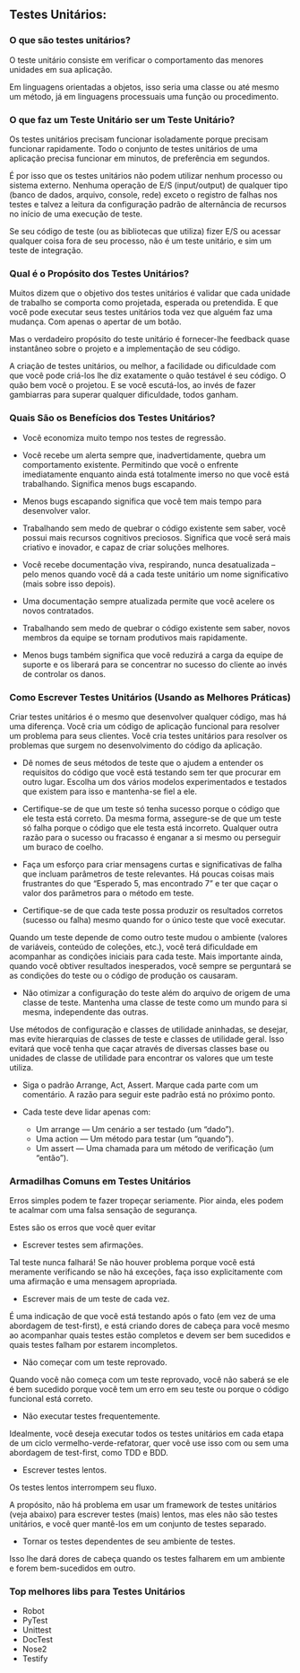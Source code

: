 ## Testes Unitários:

### O que são testes unitários?

O teste unitário consiste em verificar o comportamento das menores unidades em sua aplicação.

Em linguagens orientadas a objetos, isso seria uma classe ou até mesmo um método, já em linguagens processuais uma função ou procedimento.

### O que faz um Teste Unitário ser um Teste Unitário?

Os testes unitários precisam funcionar isoladamente porque precisam funcionar rapidamente. Todo o conjunto de testes unitários de uma aplicação precisa funcionar em minutos, de preferência em segundos.

É por isso que os testes unitários não podem utilizar nenhum processo ou sistema externo. Nenhuma operação de E/S (input/output) de qualquer tipo (banco de dados, arquivo, console, rede) exceto o registro de falhas nos testes e talvez a leitura da configuração padrão de alternância de recursos no início de uma execução de teste.

Se seu código de teste (ou as bibliotecas que utiliza) fizer E/S ou acessar qualquer coisa fora de seu processo, não é um teste unitário, e sim um teste de integração.

### Qual é o Propósito dos Testes Unitários?

Muitos dizem que o objetivo dos testes unitários é validar que cada unidade de trabalho se comporta como projetada, esperada ou pretendida. E que você pode executar seus testes unitários toda vez que alguém faz uma mudança. Com apenas o apertar de um botão. 

Mas o verdadeiro propósito do teste unitário é fornecer-lhe feedback quase instantâneo sobre o projeto e a implementação de seu código.

A criação de testes unitários, ou melhor, a facilidade ou dificuldade com que você pode criá-los lhe diz exatamente o quão testável é seu código. O quão bem você o projetou. E se você escutá-los, ao invés de fazer gambiarras para superar qualquer dificuldade, todos ganham.

### Quais São os Benefícios dos Testes Unitários?

- Você economiza muito tempo nos testes de regressão.

- Você recebe um alerta sempre que, inadvertidamente, quebra um comportamento existente. Permitindo que você o enfrente imediatamente enquanto ainda está totalmente imerso no que você está trabalhando. Significa menos bugs escapando.

- Menos bugs escapando significa que você tem mais tempo para desenvolver valor.

- Trabalhando sem medo de quebrar o código existente sem saber, você possui mais recursos cognitivos preciosos. Significa que você será mais criativo e inovador, e capaz de criar soluções melhores.

- Você recebe documentação viva, respirando, nunca desatualizada – pelo menos quando você dá a cada teste unitário um nome significativo (mais sobre isso depois).

- Uma documentação sempre atualizada permite que você acelere os novos contratados.

- Trabalhando sem medo de quebrar o código existente sem saber, novos membros da equipe se tornam produtivos mais rapidamente.

- Menos bugs também significa que você reduzirá a carga da equipe de suporte e os liberará para se concentrar no sucesso do cliente ao invés de controlar os danos.
 
### Como Escrever Testes Unitários (Usando as Melhores Práticas)

Criar testes unitários é o mesmo que desenvolver qualquer código, mas há uma diferença. Você cria um código de aplicação funcional para resolver um problema para seus clientes. Você cria testes unitários para resolver os problemas que surgem no desenvolvimento do código da aplicação.

- Dê nomes de seus métodos de teste que o ajudem a entender os requisitos do código que você está testando sem ter que procurar em outro lugar. Escolha um dos vários modelos experimentados e testados que existem para isso e mantenha-se fiel a ele.

- Certifique-se de que um teste só tenha sucesso porque o código que ele testa está correto. Da mesma forma, assegure-se de que um teste só falha porque o código que ele testa está incorreto. Qualquer outra razão para o sucesso ou fracasso é enganar a si mesmo ou perseguir um buraco de coelho.

- Faça um esforço para criar mensagens curtas e significativas de falha que incluam parâmetros de teste relevantes. Há poucas coisas mais frustrantes do que “Esperado 5, mas encontrado 7” e ter que caçar o valor dos parâmetros para o método em teste.

- Certifique-se de que cada teste possa produzir os resultados corretos (sucesso ou falha) mesmo quando for o único teste que você executar.

Quando um teste depende de como outro teste mudou o ambiente (valores de variáveis, conteúdo de coleções, etc.), você terá dificuldade em acompanhar as condições iniciais para cada teste. Mais importante ainda, quando você obtiver resultados inesperados, você sempre se perguntará se as condições do teste ou o código de produção os causaram.

- Não otimizar a configuração do teste além do arquivo de origem de uma classe de teste. Mantenha uma classe de teste como um mundo para si mesma, independente das outras.
 
Use métodos de configuração e classes de utilidade aninhadas, se desejar, mas evite hierarquias de classes de teste e classes de utilidade geral. Isso evitará que você tenha que caçar através de diversas classes base ou unidades de classe de utilidade para encontrar os valores que um teste utiliza.

- Siga o padrão Arrange, Act, Assert. Marque cada parte com um comentário. A razão para seguir este padrão está no próximo ponto.

- Cada teste deve lidar apenas com:
    - Um arrange — Um cenário a ser testado (um “dado”).
    - Uma action — Um método para testar (um “quando”).
    - Um assert — Uma chamada para um método de verificação (um “então”).
 
### Armadilhas Comuns em Testes Unitários

Erros simples podem te fazer tropeçar seriamente. Pior ainda, eles podem te acalmar com uma falsa sensação de segurança.

Estes são os erros que você quer evitar

- Escrever testes sem afirmações.

Tal teste nunca falhará! Se não houver problema porque você está meramente verificando se não há exceções, faça isso explicitamente com uma afirmação e uma mensagem apropriada.

- Escrever mais de um teste de cada vez.

É uma indicação de que você está testando após o fato (em vez de uma abordagem de test-first), e está criando dores de cabeça para você mesmo ao acompanhar quais testes estão completos e devem ser bem sucedidos e quais testes falham por estarem incompletos.

- Não começar com um teste reprovado.

Quando você não começa com um teste reprovado, você não saberá se ele é bem sucedido porque você tem um erro em seu teste ou porque o código funcional está correto.

- Não executar testes frequentemente.

Idealmente, você deseja executar todos os testes unitários em cada etapa de um ciclo vermelho-verde-refatorar, quer você use isso com ou sem uma abordagem de test-first, como TDD e BDD.

- Escrever testes lentos.

Os testes lentos interrompem seu fluxo.

A propósito, não há problema em usar um framework de testes unitários (veja abaixo) para escrever testes (mais) lentos, mas eles não são testes unitários, e você quer mantê-los em um conjunto de testes separado.

- Tornar os testes dependentes de seu ambiente de testes.

Isso lhe dará dores de cabeça quando os testes falharem em um ambiente e forem bem-sucedidos em outro.
 
### Top melhores libs para Testes Unitários
 
- Robot
- PyTest
- Unittest
- DocTest
- Nose2
- Testify
